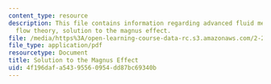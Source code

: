 ```yaml
---
content_type: resource
description: This file contains information regarding advanced fluid mechanics, potential
  flow theory, solution to the magnus effect.
file: /media/https%3A/open-learning-course-data-rc.s3.amazonaws.com/2-25-advanced-fluid-mechanics-fall-2013/4f196dafa54395560954dd87bc69340b_MIT2_25F13_SolutionMagnus.pdf
file_type: application/pdf
resourcetype: Document
title: Solution to the Magnus Effect
uid: 4f196daf-a543-9556-0954-dd87bc69340b
---
```

